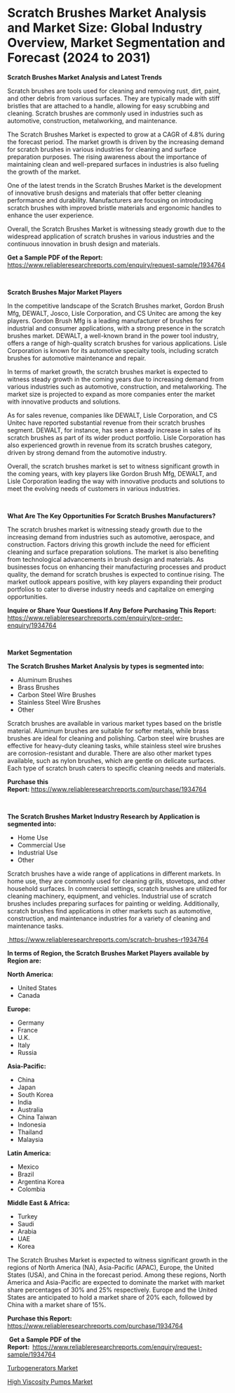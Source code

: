 <p><h1>Scratch Brushes Market Analysis and Market Size: Global Industry Overview, Market Segmentation and Forecast (2024 to 2031)</h1></p><p><strong>Scratch Brushes Market Analysis and Latest Trends</strong></p>
<p><p>Scratch brushes are tools used for cleaning and removing rust, dirt, paint, and other debris from various surfaces. They are typically made with stiff bristles that are attached to a handle, allowing for easy scrubbing and cleaning. Scratch brushes are commonly used in industries such as automotive, construction, metalworking, and maintenance.</p><p>The Scratch Brushes Market is expected to grow at a CAGR of 4.8% during the forecast period. The market growth is driven by the increasing demand for scratch brushes in various industries for cleaning and surface preparation purposes. The rising awareness about the importance of maintaining clean and well-prepared surfaces in industries is also fueling the growth of the market.</p><p>One of the latest trends in the Scratch Brushes Market is the development of innovative brush designs and materials that offer better cleaning performance and durability. Manufacturers are focusing on introducing scratch brushes with improved bristle materials and ergonomic handles to enhance the user experience.</p><p>Overall, the Scratch Brushes Market is witnessing steady growth due to the widespread application of scratch brushes in various industries and the continuous innovation in brush design and materials.</p></p>
<p><strong>Get a Sample PDF of the Report:&nbsp;</strong> <a href="https://www.reliableresearchreports.com/enquiry/request-sample/1934764">https://www.reliableresearchreports.com/enquiry/request-sample/1934764</a></p>
<p>&nbsp;</p>
<p><strong>Scratch Brushes Major Market Players</strong></p>
<p><p>In the competitive landscape of the Scratch Brushes market, Gordon Brush Mfg, DEWALT, Josco, Lisle Corporation, and CS Unitec are among the key players. Gordon Brush Mfg is a leading manufacturer of brushes for industrial and consumer applications, with a strong presence in the scratch brushes market. DEWALT, a well-known brand in the power tool industry, offers a range of high-quality scratch brushes for various applications. Lisle Corporation is known for its automotive specialty tools, including scratch brushes for automotive maintenance and repair.</p><p>In terms of market growth, the scratch brushes market is expected to witness steady growth in the coming years due to increasing demand from various industries such as automotive, construction, and metalworking. The market size is projected to expand as more companies enter the market with innovative products and solutions.</p><p>As for sales revenue, companies like DEWALT, Lisle Corporation, and CS Unitec have reported substantial revenue from their scratch brushes segment. DEWALT, for instance, has seen a steady increase in sales of its scratch brushes as part of its wider product portfolio. Lisle Corporation has also experienced growth in revenue from its scratch brushes category, driven by strong demand from the automotive industry.</p><p>Overall, the scratch brushes market is set to witness significant growth in the coming years, with key players like Gordon Brush Mfg, DEWALT, and Lisle Corporation leading the way with innovative products and solutions to meet the evolving needs of customers in various industries.</p></p>
<p>&nbsp;</p>
<p><strong>What Are The Key Opportunities For Scratch Brushes Manufacturers?</strong></p>
<p><p>The scratch brushes market is witnessing steady growth due to the increasing demand from industries such as automotive, aerospace, and construction. Factors driving this growth include the need for efficient cleaning and surface preparation solutions. The market is also benefiting from technological advancements in brush design and materials. As businesses focus on enhancing their manufacturing processes and product quality, the demand for scratch brushes is expected to continue rising. The market outlook appears positive, with key players expanding their product portfolios to cater to diverse industry needs and capitalize on emerging opportunities.</p></p>
<p><strong>Inquire or Share Your Questions If Any Before Purchasing This Report:</strong> <a href="https://www.reliableresearchreports.com/enquiry/pre-order-enquiry/1934764">https://www.reliableresearchreports.com/enquiry/pre-order-enquiry/1934764</a></p>
<p>&nbsp;</p>
<p><strong>Market Segmentation</strong></p>
<p><strong>The Scratch Brushes Market Analysis by types is segmented into:</strong></p>
<p><ul><li>Aluminum Brushes</li><li>Brass Brushes</li><li>Carbon Steel Wire Brushes</li><li>Stainless Steel Wire Brushes</li><li>Other</li></ul></p>
<p><p>Scratch brushes are available in various market types based on the bristle material. Aluminum brushes are suitable for softer metals, while brass brushes are ideal for cleaning and polishing. Carbon steel wire brushes are effective for heavy-duty cleaning tasks, while stainless steel wire brushes are corrosion-resistant and durable. There are also other market types available, such as nylon brushes, which are gentle on delicate surfaces. Each type of scratch brush caters to specific cleaning needs and materials.</p></p>
<p><strong>Purchase this Report:&nbsp;</strong><a href="https://www.reliableresearchreports.com/purchase/1934764">https://www.reliableresearchreports.com/purchase/1934764</a></p>
<p>&nbsp;</p>
<p><strong>The Scratch Brushes Market Industry Research by Application is segmented into:</strong></p>
<p><ul><li>Home Use</li><li>Commercial Use</li><li>Industrial Use</li><li>Other</li></ul></p>
<p><p>Scratch brushes have a wide range of applications in different markets. In home use, they are commonly used for cleaning grills, stovetops, and other household surfaces. In commercial settings, scratch brushes are utilized for cleaning machinery, equipment, and vehicles. Industrial use of scratch brushes includes preparing surfaces for painting or welding. Additionally, scratch brushes find applications in other markets such as automotive, construction, and maintenance industries for a variety of cleaning and maintenance tasks.</p></p>
<p><a href="https://www.reliableresearchreports.com/scratch-brushes-r1934764">&nbsp;https://www.reliableresearchreports.com/scratch-brushes-r1934764</a></p>
<p><strong>In terms of Region, the Scratch Brushes Market Players available by Region are:</strong></p>
<p>
    <p> <strong> North America: </strong>
        <ul>
            <li>United States</li>
            <li>Canada</li>
        </ul>
        </p> 
    <p> <strong> Europe: </strong>
        <ul>
            <li>Germany</li>
            <li>France</li>
            <li>U.K.</li>
            <li>Italy</li>
            <li>Russia</li>
        </ul>
        </p> 
    <p> <strong> Asia-Pacific: </strong>
        <ul>
            <li>China</li>
            <li>Japan</li>
            <li>South Korea</li>
            <li>India</li>
            <li>Australia</li>
            <li>China Taiwan</li>
            <li>Indonesia</li>
            <li>Thailand</li>
            <li>Malaysia</li>
        </ul>
        </p> 
    <p> <strong> Latin America: </strong>
        <ul>
            <li>Mexico</li>
            <li>Brazil</li>
            <li>Argentina Korea</li>
            <li>Colombia</li>
        </ul>
        </p> 
    <p> <strong> Middle East & Africa: </strong>
        <ul>
            <li>Turkey</li>
            <li>Saudi</li>
            <li>Arabia</li>
            <li>UAE</li>
            <li>Korea</li>
        </ul>
    </p>
    </p>
<p><p>The Scratch Brushes Market is expected to witness significant growth in the regions of North America (NA), Asia-Pacific (APAC), Europe, the United States (USA), and China in the forecast period. Among these regions, North America and Asia-Pacific are expected to dominate the market with market share percentages of 30% and 25% respectively. Europe and the United States are anticipated to hold a market share of 20% each, followed by China with a market share of 15%.</p></p>
<p><strong>Purchase this Report: </strong><a href="https://www.reliableresearchreports.com/purchase/1934764">https://www.reliableresearchreports.com/purchase/1934764</a></p>
<p>&nbsp;<strong>Get a Sample PDF of the Report:&nbsp;&nbsp;</strong><a href="https://www.reliableresearchreports.com/enquiry/request-sample/1934764">https://www.reliableresearchreports.com/enquiry/request-sample/1934764</a></p>
<p><strong></strong></p>
<p><p><a href="https://github.com/brenzgnarento/Market-Research-Report-List-2/blob/main/turbogenerators-market.md">Turbogenerators Market</a></p><p><a href="https://github.com/jerrycopelandthomaswsqd8q/Market-Research-Report-List-2/blob/main/high-viscosity-pumps-market.md">High Viscosity Pumps Market</a></p></p>